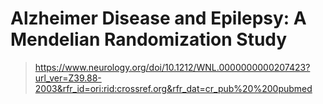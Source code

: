 # Alzheimer Disease and Epilepsy: A Mendelian Randomization Study
> https://www.neurology.org/doi/10.1212/WNL.0000000000207423?url_ver=Z39.88-2003&rfr_id=ori:rid:crossref.org&rfr_dat=cr_pub%20%200pubmed

